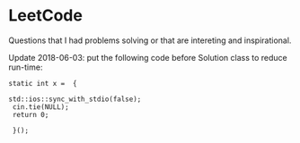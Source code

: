# LeetCode

Questions that I had problems solving or that are intereting and inspirational. 

Update 2018-06-03:
put the following code before Solution class to reduce run-time:

<code>static int x = []() { <br>
    std::ios::sync_with_stdio(false); <br>
    cin.tie(NULL);  <br>
    return 0; <br>
}(); </code>
